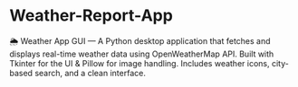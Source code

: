 # Weather-Report-App
🌦️ Weather App GUI — A Python desktop application that fetches and displays real-time weather data using OpenWeatherMap API. Built with Tkinter for the UI &amp; Pillow for image handling. Includes weather icons, city-based search, and a clean interface.

